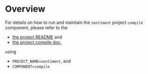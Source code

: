 # Overview

For details on how to run and maintain the `sentiment` project `compile` component, please refer
to the
- [the project README](../README.md) and
- [the project compile doc.](../../docs/03_compile.md)

using

- `PROJECT_NAME=sentiment`, and
- `COMPONENT=compile`
